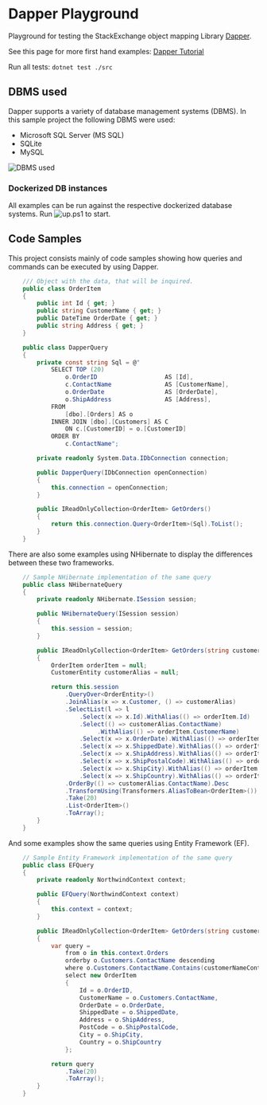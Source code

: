 # Dapper Playground

Playground for testing the StackExchange object mapping Library [Dapper](https://github.com/StackExchange/Dapper).

See this page for more first hand examples: [Dapper Tutorial](https://dapper-tutorial.net/dapper)

Run all tests: `dotnet test ./src`

## DBMS used

Dapper supports a variety of database management systems (DBMS). In this sample project the following DBMS were used:

* Microsoft SQL Server (MS SQL)
* SQLite
* MySQL

![DBMS used](./doc/InvolvedDBMS.png)

### Dockerized DB instances

All examples can be run against the respective dockerized database systems. Run ![up.ps1](.docker/up.ps1) to start.

## Code Samples

This project consists mainly of code samples showing how queries and commands can be executed by using Dapper.

``` c#
    /// Object with the data, that will be inquired.
    public class OrderItem
    {
        public int Id { get; }
        public string CustomerName { get; }
        public DateTime OrderDate { get; }
        public string Address { get; }
    }

    public class DapperQuery
    {
        private const string Sql = @"
            SELECT TOP (20)
                o.OrderID                   AS [Id],
                c.ContactName               AS [CustomerName],
                o.OrderDate                 AS [OrderDate],
                o.ShipAddress               AS [Address],
            FROM
                [dbo].[Orders] AS o
            INNER JOIN [dbo].[Customers] AS C
                ON c.[CustomerID] = o.[CustomerID]
            ORDER BY
                c.ContactName";

        private readonly System.Data.IDbConnection connection;

        public DapperQuery(IDbConnection openConnection)
        {
            this.connection = openConnection;
        }

        public IReadOnlyCollection<OrderItem> GetOrders()
        {
            return this.connection.Query<OrderItem>(Sql).ToList();
        }
    }
```

There are also some examples using NHibernate to display the differences between these two frameworks.

``` c#
    // Sample NHibernate implementation of the same query
    public class NHibernateQuery
    {
        private readonly NHibernate.ISession session;

        public NHibernateQuery(ISession session)
        {
            this.session = session;
        }

        public IReadOnlyCollection<OrderItem> GetOrders(string customerNameContains)
        {
            OrderItem orderItem = null;
            CustomerEntity customerAlias = null;

            return this.session
                .QueryOver<OrderEntity>()
                .JoinAlias(x => x.Customer, () => customerAlias)
                .SelectList(l => l
                    .Select(x => x.Id).WithAlias(() => orderItem.Id)
                    .Select(() => customerAlias.ContactName)
                         .WithAlias(() => orderItem.CustomerName)
                    .Select(x => x.OrderDate).WithAlias(() => orderItem.OrderDate)
                    .Select(x => x.ShippedDate).WithAlias(() => orderItem.ShippedDate)
                    .Select(x => x.ShipAddress).WithAlias(() => orderItem.Address)
                    .Select(x => x.ShipPostalCode).WithAlias(() => orderItem.PostCode)
                    .Select(x => x.ShipCity).WithAlias(() => orderItem.City)
                    .Select(x => x.ShipCountry).WithAlias(() => orderItem.Country))
                .OrderBy(() => customerAlias.ContactName).Desc
                .TransformUsing(Transformers.AliasToBean<OrderItem>())
                .Take(20)
                .List<OrderItem>()
                .ToArray();
        }
    }
```

And some examples show the same queries using Entity Framework (EF).

``` c#
    // Sample Entity Framework implementation of the same query
    public class EFQuery
    {
        private readonly NorthwindContext context;

        public EFQuery(NorthwindContext context)
        {
            this.context = context;
        }

        public IReadOnlyCollection<OrderItem> GetOrders(string customerNameContains)
        {
            var query =
                from o in this.context.Orders
                orderby o.Customers.ContactName descending
                where o.Customers.ContactName.Contains(customerNameContains)
                select new OrderItem
                {
                    Id = o.OrderID,
                    CustomerName = o.Customers.ContactName,
                    OrderDate = o.OrderDate,
                    ShippedDate = o.ShippedDate,
                    Address = o.ShipAddress,
                    PostCode = o.ShipPostalCode,
                    City = o.ShipCity,
                    Country = o.ShipCountry
                };

            return query
                .Take(20)
                .ToArray();
        }
    }
```
